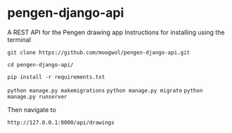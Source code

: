 # pengen-django-api
A REST API for the Pengen drawing app
Instructions for installing using the terminal


```git clone https://github.com/moogwol/pengen-django-api.git```

```cd pengen-django-api/```

```pip install -r requirements.txt```

```python manage.py makemigrations```
```python manage.py migrate```
```python manage.py runserver```

Then navigate to 

```http://127.0.0.1:8000/api/drawings```
